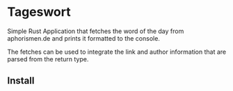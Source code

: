 # Tageswort

Simple Rust Application that fetches the word of the day from aphorismen.de and prints it formatted to the console.

The fetches can be used to integrate the link and author information that are parsed from the return type.

## Install
